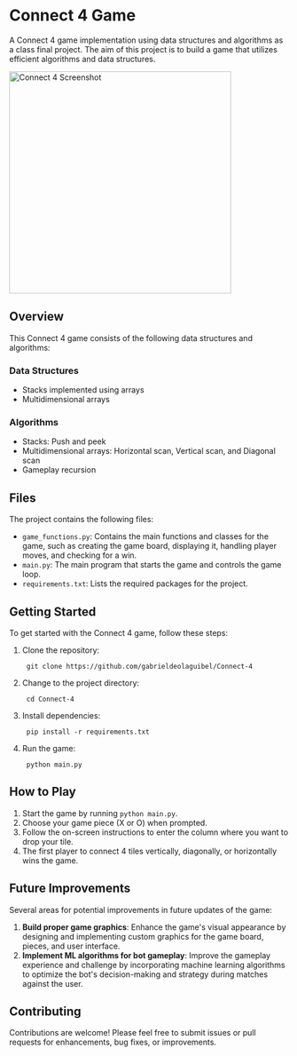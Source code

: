 # Connect 4 Game

A Connect 4 game implementation using data structures and algorithms as a class final project. The aim of this project is to build a game that utilizes efficient algorithms and data structures.

<img src="https://www.linkpicture.com/q/Screenshot-2023-04-30-at-8.41.51-PM.png" alt="Connect 4 Screenshot" width="400">


## Overview

This Connect 4 game consists of the following data structures and algorithms:

### Data Structures

- Stacks implemented using arrays
- Multidimensional arrays

### Algorithms

- Stacks: Push and peek
- Multidimensional arrays: Horizontal scan, Vertical scan, and Diagonal scan
- Gameplay recursion

## Files

The project contains the following files:

- `game_functions.py`: Contains the main functions and classes for the game, such as creating the game board, displaying it, handling player moves, and checking for a win.
- `main.py`: The main program that starts the game and controls the game loop.
- `requirements.txt`: Lists the required packages for the project.

## Getting Started

To get started with the Connect 4 game, follow these steps:

1. Clone the repository:

 		git clone https://github.com/gabrieldeolaguibel/Connect-4

2. Change to the project directory:

 		cd Connect-4

3. Install dependencies:

 		pip install -r requirements.txt

4. Run the game:

 		python main.py

## How to Play

1. Start the game by running `python main.py`.
2. Choose your game piece (X or O) when prompted.
3. Follow the on-screen instructions to enter the column where you want to drop your tile.
4. The first player to connect 4 tiles vertically, diagonally, or horizontally wins the game.

## Future Improvements

Several areas for potential improvements in future updates of the game:

1. **Build proper game graphics**: Enhance the game's visual appearance by designing and implementing custom graphics for the game board, pieces, and user interface.
2. **Implement ML algorithms for bot gameplay**: Improve the gameplay experience and challenge by incorporating machine learning algorithms to optimize the bot's decision-making and strategy during matches against the user.


## Contributing

Contributions are welcome! Please feel free to submit issues or pull requests for enhancements, bug fixes, or improvements.



